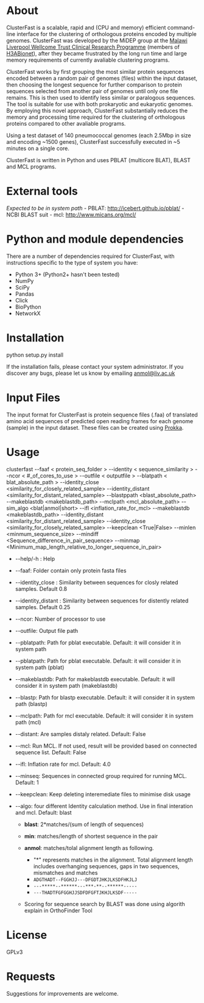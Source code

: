 # About

ClusterFast is a scalable, rapid and (CPU and memory) efficient command-line interface for the clustering of orthologous proteins encoded by multiple genomes. ClusterFast was developed by the MiDEP group at the [Malawi Liverpool Wellcome Trust Clinical Research Programme](http://www.mlw.medcol.mw/) (members of [H3ABionet](http://www.h3abionet.org/)), after they became frustrated by the long run time and large memory requirements of currently avaliable clustering programs.

ClusterFast works by first grouping the most similar protein sequences encoded between a random pair of genomes (files) within the input dataset, then choosing the longest sequence for further comparison to protein sequences selected from another pair of genomes until only one file remains. This is then used to identify less similar or paralogous sequences. The tool is suitable for use with both prokaryotic and eukaryotic genomes. By employing this novel approach, ClusterFast substantially reduces the memory and processing time required for the clustering of orthologous proteins compared to other avaliable programs.

Using a test dataset of 140 pneumococcal genomes (each 2.5Mbp in size and encoding ~1500 genes), ClusterFast successfully executed in ~5 minutes on a single core.

ClusterFast is written in Python and uses PBLAT (multicore BLAT), BLAST and MCL programs.

# External tools

_Expected to be in system path_ - PBLAT: <http://icebert.github.io/pblat/> - NCBI BLAST suit - mcl: <http://www.micans.org/mcl/>

# Python and module dependencies

There are a number of dependencies required for ClusterFast, with instructions specific to the type of system you have:

- Python 3+ (Python2+ hasn't been tested)
- NumPy
- SciPy
- Pandas
- Click
- BioPython
- NetworkX

# Installation

python setup.py install

If the installation fails, please contact your system administrator. If you discover any bugs, please let us know by emailing anmol@liv.ac.uk

# Input Files

The input format for ClusterFast is protein sequence files (.faa) of translated amino acid sequences of predicted open reading frames for each genome (sample) in the input dataset. These files can be created using [Prokka](https://github.com/tseemann/prokka).

# Usage

clusterfast --faaf < protein_seq_folder > --identity < sequence_similarity > --ncor < #_of_cores_to_use > --outfile < outputfile > --blatpath < blat_absolute_path > --identity_close <similarity_for_closely_related_sample> --identity_distant <similarity_for_distant_related_sample> --blastppath <blast_absolute_path> --makeblastdb <makeblastdb_path> --mclpath <mcl_absolute_path>  --sim_algo <blat|anmol|short> --ifl <inflation_rate_for_mcl> --makeblastdb <makeblastdb_path> --identity_distant <similarity_for_distant_related_sample> --identity_close <similarity_for_closely_related_sample> --keepclean <True|False> --minlen <minmum_sequence_size> --mindiff <Sequence_difference_in_pair_sequence> --minmap <Minimum_map_length_relative_to_longer_sequence_in_pair>

- --help/-h : Help
- --faaf: Folder contain only protein fasta files
- --identity_close : Similarity between sequences for closly related samples. Default 0.8
- --identity_distant : Similarity between sequences for distently related samples. Default 0.25
- --ncor: Number of processor to use
- --outfile: Output file path
- --pblatpath: Path for pblat executable. Default: it will consider it in system path
- --pblatpath: Path for pblat executable. Default: it will consider it in system path (pblat)
- --makeblastdb: Path for makeblastdb executable. Default: it will consider it in system path (makeblastdb)
- --blastp: Path for blastp executable. Default: it will consider it in system path (blastp)
- --mclpath: Path for mcl executable. Default: it will consider it in system path (mcl)
- --distant: Are samples distaly related. Default: False
- --mcl: Run MCL. If not used, result will be provided based on connected sequence list. Default: False
- --ifl: Inflation rate for mcl. Default: 4.0
- --minseq: Sequences in connected group required for running MCL. Default: 1
- --keepclean: Keep deleting interemediate files to minimise disk usage
- --algo: four different Identity calculation method. Use in final interation and mcl. Default: blast

  - **blast**: 2*matches/(sum of length of sequences)
  - **min**: matches/length of shortest sequence in the pair
  - **anmol**: matches/tolal alignment length as following.

    - "*" represents matches in the alignment. Total alignment length includes overhanging sequences, gaps in two sequences, mismatches and matches
    - `ADGTHADT--FGGHJJ---DFGDTJHKJLKSDFHKJLJ`
    - `---*****--******---***-**--******-----`
    - `---THADTFGFGGHJJSDFDFGFTJKHJLKSDF-----`
  - Scoring for sequence search by BLAST was done using algorith explain in OrthoFinder Tool

# License

GPLv3

# Requests

Suggestions for improvements are welcome.
